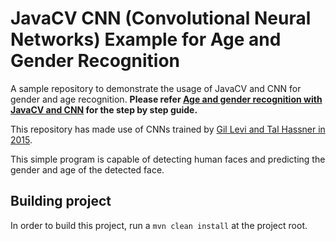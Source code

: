 # JavaCV CNN (Convolutional Neural Networks) Example for Age and Gender Recognition

A sample repository to demonstrate the usage of JavaCV and CNN for gender and age recognition. **Please refer [Age and gender recognition with JavaCV and CNN](https://medium.com/@Imesha94/age-and-gender-recognition-with-javacv-and-cnn-fdebb3d436c0) for the step by step guide.**

This repository has made use of CNNs trained by [Gil Levi and Tal Hassner in 2015](http://www.openu.ac.il/home/hassner/projects/cnn_agegender).

This simple program is capable of detecting human faces and predicting the gender and age of the detected face. 

## Building project

In order to build this project, run a `mvn clean install` at the project root.
